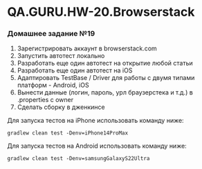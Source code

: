 # QA.GURU.HW-20.Browserstack
### Домашнее задание №19

1. Зарегистрировать аккаунт в browserstack.com
2. Запустить автотест локально
3. Разработать еще один автотест на открытие любой статьи
4. Разработать еще один автотест на iOS
5. Адаптировать TestBase / Driver для работы с двумя типами платформ - Android, iOS
6. Вынести данные (логин, пароль, урл браузерстека и т.д.) в .properties с owner
7. Сделать сборку в дженкинсе
  

Для запуска тестов на iPhone использовать команду ниже:
```shell
gradlew clean test -Denv=iPhone14ProMax
```

Для запуска тестов на Android использовать команду ниже:
```shell
gradlew clean test -Denv=samsungGalaxyS22Ultra
```
